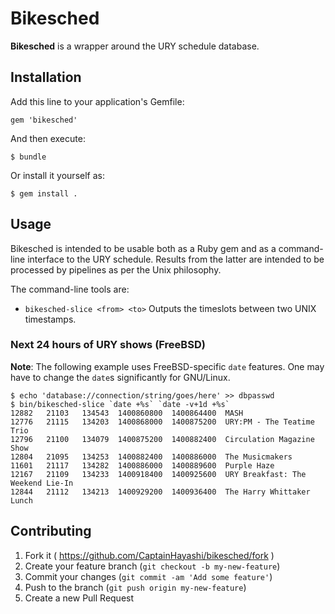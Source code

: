 # Bikesched

**Bikesched** is a wrapper around the URY schedule database.

## Installation

Add this line to your application's Gemfile:

    gem 'bikesched'

And then execute:

    $ bundle

Or install it yourself as:

    $ gem install .

## Usage

Bikesched is intended to be usable both as a Ruby gem and as a command-line
interface to the URY schedule.  Results from the latter are intended to be
processed by pipelines as per the Unix philosophy.

The command-line tools are:

* `bikesched-slice <from> <to>` Outputs the timeslots between two UNIX timestamps.

### Next 24 hours of URY shows (FreeBSD)

**Note**: The following example uses FreeBSD-specific `date` features.
One may have to change the `date`s significantly for GNU/Linux.

```
$ echo 'database://connection/string/goes/here' >> dbpasswd
$ bin/bikesched-slice `date +%s` `date -v+1d +%s`
12882	21103	134543	1400860800	1400864400	MASH
12776	21115	134203	1400868000	1400875200	URY:PM - The Teatime Trio
12796	21100	134079	1400875200	1400882400	Circulation Magazine Show 
12804	21095	134253	1400882400	1400886000	The Musicmakers
11601	21117	134282	1400886000	1400889600	Purple Haze
12167	21109	134233	1400918400	1400925600	URY Breakfast: The Weekend Lie-In
12844	21112	134213	1400929200	1400936400	The Harry Whittaker Lunch 
```

## Contributing

1. Fork it ( https://github.com/CaptainHayashi/bikesched/fork )
2. Create your feature branch (`git checkout -b my-new-feature`)
3. Commit your changes (`git commit -am 'Add some feature'`)
4. Push to the branch (`git push origin my-new-feature`)
5. Create a new Pull Request

